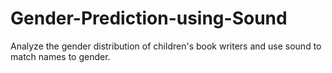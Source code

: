 # Gender-Prediction-using-Sound
Analyze the gender distribution of children's book writers and use sound to match names to gender.
